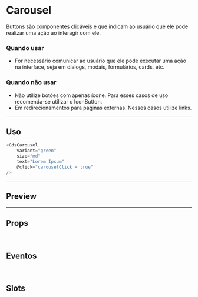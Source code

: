 # Carousel

Buttons são componentes clicáveis e que indicam ao usuário que ele pode realizar uma ação ao interagir com ele.

### Quando usar

- For necessário comunicar ao usuário que ele pode executar uma ação na interface,
  seja em dialogs, modais, formulários, cards, etc.

### Quando não usar

- Não utilize botões com apenas ícone. Para esses casos de uso recomenda-se utilizar o IconButton.
- Em redirecionamentos para páginas externas. Nesses casos utilize links.

---

## Uso

```js
<CdsCarousel
	variant="green"
	size="md"
	text="Lorem Ipsum"
	@click="carouselClick = true"
/>
```

---

## Preview

<PreviewBuilder
	:component="CdsCarousel"
	:events="cdsCarouselEvents"
/>

---

## Props

<APITable
	name="Carousel"
	section="props"
/>
<br />

## Eventos

<APITable
	name="Carousel"
	section="events"
/>
<br />

## Slots

<APITable
	name="Carousel"
	section="slots"
/>

<script setup>
import CdsCarousel from '@/components/Carousel.vue';

const cdsCarouselEvents = [
	'carousel-click'
];
</script>

